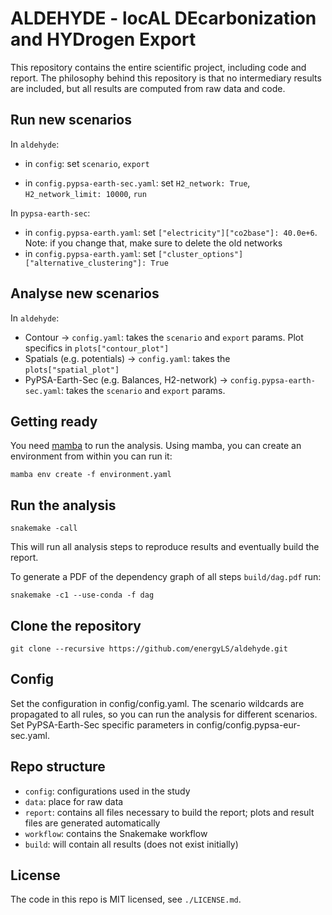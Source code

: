 # ALDEHYDE - locAL DEcarbonization and HYDrogen Export

This repository contains the entire scientific project, including code and report. The philosophy behind this repository is that no intermediary results are included, but all results are computed from raw data and code.

## Run new scenarios
In `aldehyde`:

* in `config`: set `scenario`, `export`
    
* in `config.pypsa-earth-sec.yaml`: set `H2_network: True`, `H2_network_limit: 10000`, `run`

In `pypsa-earth-sec`:
* in `config.pypsa-earth.yaml`: set `["electricity"]["co2base"]: 40.0e+6`. Note: if you change that, make sure to delete the old networks
* in `config.pypsa-earth.yaml`: set `["cluster_options"]["alternative_clustering"]: True`

## Analyse new scenarios
In `aldehyde`:

* Contour -> `config.yaml`: takes the `scenario` and `export` params. Plot specifics in `plots["contour_plot"]`
* Spatials (e.g. potentials) -> `config.yaml`: takes the `plots["spatial_plot"]`
* PyPSA-Earth-Sec (e.g. Balances, H2-network) -> `config.pypsa-earth-sec.yaml`: takes the `scenario` and `export` params.



## Getting ready

You need [mamba](https://mamba.readthedocs.io/en/latest/) to run the analysis. Using mamba, you can create an environment from within you can run it:

    mamba env create -f environment.yaml

## Run the analysis

    snakemake -call

This will run all analysis steps to reproduce results and eventually build the report.

To generate a PDF of the dependency graph of all steps `build/dag.pdf` run:

    snakemake -c1 --use-conda -f dag


## Clone the repository

    git clone --recursive https://github.com/energyLS/aldehyde.git

## Config

Set the configuration in config/config.yaml. The scenario wildcards are propagated to all rules, so you can run the analysis for different scenarios.
Set PyPSA-Earth-Sec specific parameters in config/config.pypsa-eur-sec.yaml.

## Repo structure

* `config`: configurations used in the study
* `data`: place for raw data
* `report`: contains all files necessary to build the report; plots and result files are generated automatically
* `workflow`: contains the Snakemake workflow
* `build`: will contain all results (does not exist initially)

## License

The code in this repo is MIT licensed, see `./LICENSE.md`.
